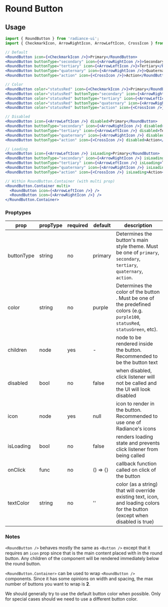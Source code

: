 # Round Button

## Usage

```jsx
import { RoundButton } from 'radiance-ui';
import { CheckmarkIcon, ArrowRightIcon, ArrowLeftIcon, CrossIcon } from 'radiance-ui/lib/icons';

// Default
<RoundButton icon={<CheckmarkIcon />}>Primary</RoundButton>
<RoundButton buttonType="secondary" icon={<ArrowRightIcon />}>Secondary</RoundButton>
<RoundButton buttonType="tertiary" icon={<ArrowLeftIcon />}>Tertiary</RoundButton>
<RoundButton buttonType="quaternary" icon={<ArrowRightIcon />}>Quaternary</RoundButton>
<RoundButton buttonType="action" icon={<CrossIcon />}>Action</RoundButton>

// Color
<RoundButton color="statusRed" icon={<CheckmarkIcon />}>Primary</RoundButton>
<RoundButton color="statusRed" buttonType="secondary" icon={<ArrowRightIcon />}>Secondary</RoundButton>
<RoundButton color="statusRed" buttonType="tertiary" icon={<ArrowLeftIcon />}>Tertiary</RoundButton>
<RoundButton color="statusRed" buttonType="quaternary" icon={<ArrowRightIcon />}>Quaternary</RoundButton>
<RoundButton color="statusRed" buttonType="action" icon={<CrossIcon />}>Action</RoundButton>

// Disabled
<RoundButton icon={<ArrowLeftIcon />} disabled>Primary</RoundButton>
<RoundButton buttonType="secondary" icon={<ArrowRightIcon />} disabled>Secondary</RoundButton>
<RoundButton buttonType="tertiary" icon={<ArrowLeftIcon />} disabled>Tertiary</RoundButton>
<RoundButton buttonType="quaternary" icon={<ArrowRightIcon />} disabled>Quaternary</RoundButton>
<RoundButton buttonType="action" icon={<CrossIcon />} disabled>Action</RoundButton>

// Loading
<RoundButton icon={<ArrowLeftIcon />} isLoading>Primary</RoundButton>
<RoundButton buttonType="secondary" icon={<ArrowRightIcon />} isLoading>Secondary</RoundButton>
<RoundButton buttonType="tertiary" icon={<ArrowLeftIcon />} isLoading>Tertiary</RoundButton>
<RoundButton buttonType="quaternary" icon={<ArrowRightIcon />} isLoading>Quaternary</RoundButton>
<RoundButton buttonType="action" icon={<CrossIcon />} isLoading>Action</RoundButton>

// Within RoundButton.Container (with multi prop)
<RoundButton.Container multi>
  <RoundButton icon={<ArrowLeftIcon />} />
  <RoundButton icon={<ArrowRightIcon />} />
</RoundButton.Container>
```

<!-- STORY -->

### Proptypes

| prop       | propType | required | default  | description                                                                                                                    |
| ---------- | -------- | -------- | -------- | ------------------------------------------------------------------------------------------------------------------------------ |
| buttonType | string   | no       | primary  | Determines the button's main style theme. Must be one of `primary`, `secondary`, `tertiary`, `quaternary`, `action`.           |
| color      | string   | no       | purple   | Determines the color of the button . Must be one of the predefined colors (e.g. `purple100`, `statusRed`, `statusGreen`, etc). |
| children   | node     | yes      | -        | node to be rendered inside the button. Recommended to be the button text                                                       |
| disabled   | bool     | no       | false    | when disabled, click listener will not be called and the UI will look disabled                                                 |
| icon       | node     | yes      | null     | icon to render in the button. Recommended to use one of Radiance's icons                                                       |
| isLoading  | bool     | no       | false    | renders loading state and prevents click listener from being called                                                            |
| onClick    | func     | no       | () => {} | callback function called on click of the button                                                                                |
| textColor  | string   | no       | ''       | color (as a string) that will override existing text, icon, and loading colors for the button (except when disabled is true)   |

### Notes

`<RoundButton />` behaves mostly the same as `<Button />` except that it
requires an `icon` prop since that is the main content placed with in
the round button. Any children of the component will be rendered
immediately below the round button.

`<RoundButton.Container>` can be used to wrap `<RoundButton />` components.
Since it has some opinions on width and spacing, the max number of
buttons you want to wrap is **2**.

We should generally try to use the default button color when possible. Only for special cases should we need to use a different button color.
